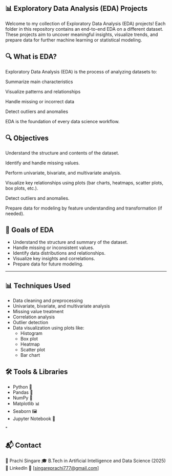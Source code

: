 ## 📊 Exploratory Data Analysis (EDA) Projects
Welcome to my collection of Exploratory Data Analysis (EDA) projects!
Each folder in this repository contains an end-to-end EDA on a different dataset. These projects aim to uncover meaningful insights, visualize trends, and prepare data for further machine learning or statistical modeling.

## 🔍 What is EDA?
Exploratory Data Analysis (EDA) is the process of analyzing datasets to:

Summarize main characteristics

Visualize patterns and relationships

Handle missing or incorrect data

Detect outliers and anomalies

EDA is the foundation of every data science workflow.


## 🔍 Objectives
Understand the structure and contents of the dataset.

Identify and handle missing values.

Perform univariate, bivariate, and multivariate analysis.

Visualize key relationships using plots (bar charts, heatmaps, scatter plots, box plots, etc.).

Detect outliers and anomalies.

Prepare data for modeling by feature understanding and transformation (if needed).



## 🧠 Goals of EDA

- Understand the structure and summary of the dataset.
- Handle missing or inconsistent values.
- Identify data distributions and relationships.
- Visualize key insights and correlations.
- Prepare data for future modeling.

---

## 📊 Techniques Used

- Data cleaning and preprocessing
- Univariate, bivariate, and multivariate analysis
- Missing value treatment
- Correlation analysis
- Outlier detection
- Data visualization using plots like:
  - Histogram
  - Box plot
  - Heatmap
  - Scatter plot
  - Bar chart

## 🛠️ Tools & Libraries

- Python 🐍
- Pandas 📄
- NumPy 🔢
- Matplotlib 📊
- Seaborn 🖼️
- Jupyter Notebook 📒

"

## 📬 Contact
👤 Prachi Singare
🎓 B.Tech in Artificial Intelligence and Data Science (2025)
🔗 LinkedIn 
📧 [singareprachi777@gmail.com]






